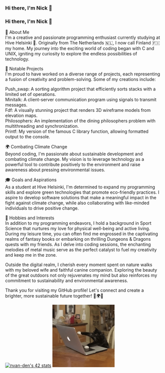 ### Hi there, I'm Nick 👋
### Hi there, I'm Nick 👋

🚀 About Me<br>
I'm a creative and passionate programming enthusiast currently studying at Hive Helsinki 🐝. Originally from The Netherlands 🇳🇱, I now call Finland 🇫🇮 my home. My journey into the exciting world of coding began with C and UNIX, igniting my curiosity to explore the endless possibilities of technology.

🌟 Notable Projects<br>
I'm proud to have worked on a diverse range of projects, each representing a fusion of creativity and problem-solving. Some of my creations include:

Push_swap: A sorting algorithm project that efficiently sorts stacks with a limited set of operations.<br>
Minitalk: A client-server communication program using signals to transmit messages.<br>
Fdf: A visually stunning project that renders 3D wireframe models from elevation maps.<br>
Philosophers: An implementation of the dining philosophers problem with multithreading and synchronization.<br>
Printf: My version of the famous C library function, allowing formatted output to the console.

🌍 Combating Climate Change<br>
Beyond coding, I'm passionate about sustainable development and combating climate change. My vision is to leverage technology as a powerful tool to contribute positively to the environment and raise awareness about pressing environmental issues.

🎓 Goals and Aspirations<br>
As a student at Hive Helsinki, I'm determined to expand my programming skills and explore green technologies that promote eco-friendly practices. I aspire to develop software solutions that make a meaningful impact in the fight against climate change, while also collaborating with like-minded individuals to drive positive change.

🌱 Hobbies and Interests<br>
In addition to my programming endeavors, I hold a background in Sport Science that nurtures my love for physical well-being and active living. During my leisure time, you can often find me engrossed in the captivating realms of fantasy books or embarking on thrilling Dungeons & Dragons quests with my friends. As I delve into coding sessions, the enchanting melodies of metal music serve as the perfect catalyst to fuel my creativity and keep me in the zone.

Outside the digital realm, I cherish every moment spent on nature walks with my beloved wife and faithful canine companion. Exploring the beauty of the great outdoors not only rejuvenates my mind but also reinforces my commitment to sustainability and environmental awareness.

Thank you for visiting my GitHub profile! Let's connect and create a brighter, more sustainable future together! 🌟🌍🐝
<!--

-->
[![nvan-den's 42 stats](https://badge42.vercel.app/api/v2/cljy4xxx3005908ldv6yvd2la/stats?cursusId=21&coalitionId=272)](https://github.com/JaeSeoKim/badge42) <img src="giphy.gif" alt="CoderCat" width="200" />


